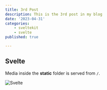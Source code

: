 ```yaml
---
title: 3rd Post
description: This is the 3rd post in my blog
date: '2023-04-31'
categories: 
    - sveltekit
    - svelte
published: true

---
```


## Svelte 

Media inside the **static** folder is served from `/`. 


![Svelte](favicon.png)